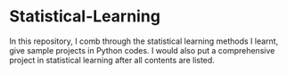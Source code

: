 # Statistical-Learning
In this repository, I comb through the statistical learning methods I learnt, give sample projects in Python codes. I would also put a comprehensive project in statistical learning after all contents are listed.
